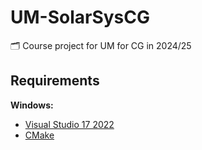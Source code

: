 # UM-SolarSysCG
🗂️ Course project for UM for CG in 2024/25

## Requirements

**Windows:**
- [Visual Studio 17 2022](https://visualstudio.microsoft.com/)
- [CMake](https://cmake.org/)